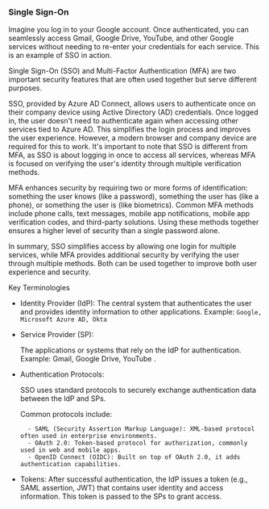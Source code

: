 ### Single Sign-On

Imagine you log in to your Google account. Once authenticated, you can seamlessly access Gmail, Google Drive, YouTube, and other Google services without needing to re-enter your credentials for each service. This is an example of SSO in action.

Single Sign-On (SSO) and Multi-Factor Authentication (MFA) are two important security features that are often used together but serve different purposes. 

SSO, provided by Azure AD Connect, allows users to authenticate once on their company device using Active Directory (AD) credentials. Once logged in, the user doesn't need to authenticate again when accessing other services tied to Azure AD. This simplifies the login process and improves the user experience. However, a modern browser and company device are required for this to work. It's important to note that SSO is different from MFA, as SSO is about logging in once to access all services, whereas MFA is focused on verifying the user's identity through multiple verification methods.

MFA enhances security by requiring two or more forms of identification: something the user knows (like a password), something the user has (like a phone), or something the user is (like biometrics). Common MFA methods include phone calls, text messages, mobile app notifications, mobile app verification codes, and third-party solutions. Using these methods together ensures a higher level of security than a single password alone.

In summary, SSO simplifies access by allowing one login for multiple services, while MFA provides additional security by verifying the user through multiple methods. Both can be used together to improve both user experience and security.


Key Terminologies

- Identity Provider (IdP): 
    The central system that authenticates the user and provides identity information to other applications.
    Example:   `Google, Microsoft Azure AD, Okta`
    
- Service Provider (SP):

    The applications or systems that rely on the IdP for authentication.
    Example:    Gmail, Google Drive, YouTube    .

- Authentication Protocols:

    SSO uses standard protocols to securely exchange authentication data between the IdP and SPs.

    Common protocols include:

        - SAML (Security Assertion Markup Language): XML-based protocol often used in enterprise environments.
        - OAuth 2.0: Token-based protocol for authorization, commonly used in web and mobile apps.
        - OpenID Connect (OIDC): Built on top of OAuth 2.0, it adds authentication capabilities.
- Tokens:  After successful authentication, the IdP issues a token (e.g., SAML assertion, JWT) that contains user identity and access information. This token is passed to the SPs to grant access.